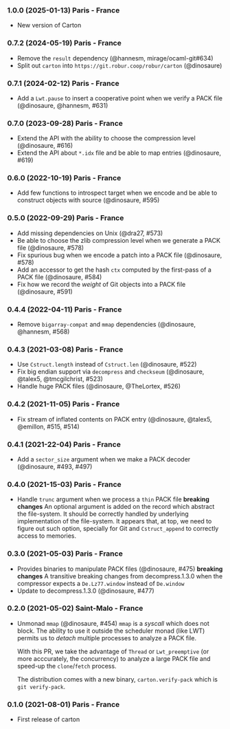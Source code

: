 ### 1.0.0 (2025-01-13) Paris - France

- New version of Carton

### 0.7.2 (2024-05-19) Paris - France

- Remove the `result` dependency (@hannesm, mirage/ocaml-git#634)
- Split out `carton` into `https://git.robur.coop/robur/carton` (@dinosaure)

### 0.7.1 (2024-02-12) Paris - France

- Add a `Lwt.pause` to insert a cooperative point when we verify a PACK file (@dinosaure, @hannesm, #631)

### 0.7.0 (2023-09-28) Paris - France

- Extend the API with the ability to choose the compression level (@dinosaure, #616)
- Extend the API about `*.idx` file and be able to map entries (@dinosaure, #619)

### 0.6.0 (2022-10-19) Paris - France

- Add few functions to introspect target when we encode and be able to construct objects with source
  (@dinosaure, #595)

### 0.5.0 (2022-09-29) Paris - France

- Add missing dependencies on Unix (@dra27, #573)
- Be able to choose the zlib compression level when we generate a PACK file (@dinosaure, #578)
- Fix spurious bug when we encode a patch into a PACK file (@dinosaure, #578)
- Add an accessor to get the hash `ctx` computed by the first-pass of a PACK file (@dinosaure, #584)
- Fix how we record the _weight_ of Git objects into a PACK file (@dinosaure, #591)

### 0.4.4 (2022-04-11) Paris - France

- Remove `bigarray-compat` and `mmap` dependencies (@dinosaure, @hannesm, #568)

### 0.4.3 (2021-03-08) Paris - France

- Use `Cstruct.length` instead of `Cstruct.len` (@dinosaure, #522)
- Fix big endian support via `decompress` and `checkseum` (@dinosaure, @talex5, @tmcgilchrist, #523)
- Handle huge PACK files (@dinosaure, @TheLortex, #526)

### 0.4.2 (2021-11-05) Paris - France

- Fix stream of inflated contents on PACK entry (@dinosaure, @talex5, @emillon, #515, #514)

### 0.4.1 (2021-22-04) Paris - France

- Add a `sector_size` argument when we make a PACK decoder
  (@dinosaure, #493, #497)

### 0.4.0 (2021-15-03) Paris - France

- Handle `trunc` argument when we process a `thin` PACK file
  **breaking changes**
  An optional argument is added on the record which abstract the file-system.
  It should be correctly handled by underlying implementation of the
  file-system. It appears that, at top, we need to figure out such option,
  specially for Git and `Cstruct_append` to correctly access to memories.

### 0.3.0 (2021-05-03) Paris - France

- Provides binaries to manipulate PACK files (@dinosaure, #475)
  **breaking changes**
  A transitive breaking changes from decompress.1.3.0 when
  the compressor expects a `De.Lz77.window` instead of
  `De.window`
- Update to decompress.1.3.0 (@dinosaure, #477)

### 0.2.0 (2021-05-02) Saint-Malo - France

- Unmonad `mmap` (@dinosaure, #454)
  `mmap` is a _syscall_ which does not block. The ability to use it outside
  the scheduler monad (like LWT) permits us to _detach_ multiple processes
  to analyze a PACK file.

  With this PR, we take the advantage of `Thread` or `Lwt_preemptive`
  (or more acccurately, the concurrency) to analyze a large PACK file and
  speed-up the `clone`/`fetch` process.

  The distribution comes with a new binary, `carton.verify-pack` which is
  `git verify-pack`.

### 0.1.0 (2021-08-01) Paris - France

- First release of carton
